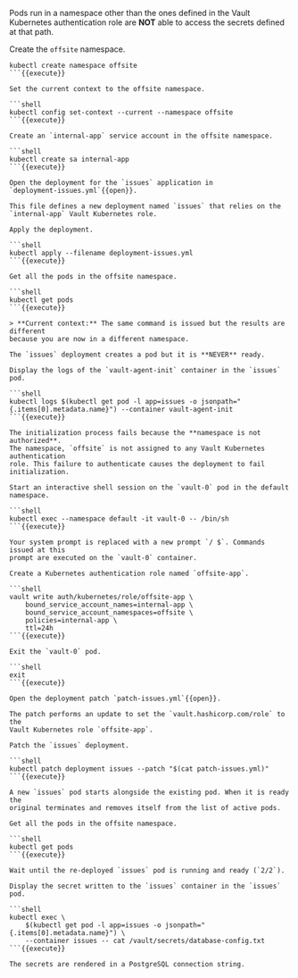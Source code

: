 Pods run in a namespace other than the ones defined in the Vault Kubernetes
authentication role are **NOT** able to access the secrets defined at that path.

Create the `offsite` namespace.

```shell
kubectl create namespace offsite
```{{execute}}

Set the current context to the offsite namespace.

```shell
kubectl config set-context --current --namespace offsite
```{{execute}}

Create an `internal-app` service account in the offsite namespace.

```shell
kubectl create sa internal-app
```{{execute}}

Open the deployment for the `issues` application in
`deployment-issues.yml`{{open}}.

This file defines a new deployment named `issues` that relies on the
`internal-app` Vault Kubernetes role.

Apply the deployment.

```shell
kubectl apply --filename deployment-issues.yml
```{{execute}}

Get all the pods in the offsite namespace.

```shell
kubectl get pods
```{{execute}}

> **Current context:** The same command is issued but the results are different
because you are now in a different namespace.

The `issues` deployment creates a pod but it is **NEVER** ready.

Display the logs of the `vault-agent-init` container in the `issues` pod.

```shell
kubectl logs $(kubectl get pod -l app=issues -o jsonpath="{.items[0].metadata.name}") --container vault-agent-init
```{{execute}}

The initialization process fails because the **namespace is not authorized**.
The namespace, `offsite` is not assigned to any Vault Kubernetes authentication
role. This failure to authenticate causes the deployment to fail initialization.

Start an interactive shell session on the `vault-0` pod in the default
namespace.

```shell
kubectl exec --namespace default -it vault-0 -- /bin/sh
```{{execute}}

Your system prompt is replaced with a new prompt `/ $`. Commands issued at this
prompt are executed on the `vault-0` container.

Create a Kubernetes authentication role named `offsite-app`.

```shell
vault write auth/kubernetes/role/offsite-app \
    bound_service_account_names=internal-app \
    bound_service_account_namespaces=offsite \
    policies=internal-app \
    ttl=24h
```{{execute}}

Exit the `vault-0` pod.

```shell
exit
```{{execute}}

Open the deployment patch `patch-issues.yml`{{open}}.

The patch performs an update to set the `vault.hashicorp.com/role` to the
Vault Kubernetes role `offsite-app`.

Patch the `issues` deployment.

```shell
kubectl patch deployment issues --patch "$(cat patch-issues.yml)"
```{{execute}}

A new `issues` pod starts alongside the existing pod. When it is ready the
original terminates and removes itself from the list of active pods.

Get all the pods in the offsite namespace.

```shell
kubectl get pods
```{{execute}}

Wait until the re-deployed `issues` pod is running and ready (`2/2`).

Display the secret written to the `issues` container in the `issues` pod.

```shell
kubectl exec \
    $(kubectl get pod -l app=issues -o jsonpath="{.items[0].metadata.name}") \
    --container issues -- cat /vault/secrets/database-config.txt
```{{execute}}

The secrets are rendered in a PostgreSQL connection string.
